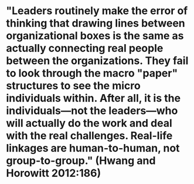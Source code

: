 # "Leaders routinely make the error of thinking that drawing lines between organizational boxes is the same as actually connecting real people between the organizations. They fail to look through the macro "paper" structures to see the micro individuals within. After all, it is the individuals―not the leaders―who will actually do the work and deal with the real challenges. Real-life linkages are human-to-human, not group-to-group." (Hwang and Horowitt 2012:186)